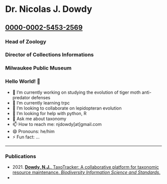 # Dr. Nicolas J. Dowdy
## [0000-0002-5453-2569](https://orcid.org/my-orcid?orcid=0000-0002-5453-2569)
### Head of Zoology
### Director of Collections Informations
### Milwaukee Public Museum

### Hello World! 👋
- 🔭 I’m currently working on studying the evolution of tiger moth anti-predator defenses
- 🌱 I’m currently learning trpc
- 👯 I’m looking to collaborate on lepidopteran evolution
- 🤔 I’m looking for help with python, R
- 💬 Ask me about taxonomy
- 📫 How to reach me: njdowdy[at]gmail.com
- 😄 Pronouns: he/him
- ⚡ Fun fact: ...

***

### Publications
- 2021\. [<b>Dowdy, N.J.</b>. TaxoTracker: A collaborative platform for taxonomic resource maintenance. <i>Biodiversity Information Science and Standards</i>.](https://biss.pensoft.net/article/73867/)
- 

